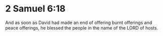 # 2 Samuel 6:18

And as soon as David had made an end of offering burnt offerings and peace offerings, he blessed the people in the name of the LORD of hosts.